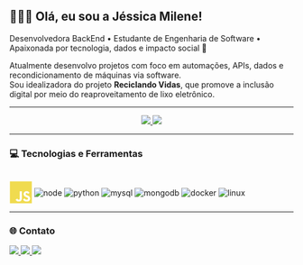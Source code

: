 ## 👩🏾‍💻 Olá, eu sou a Jéssica Milene!  
Desenvolvedora BackEnd • Estudante de Engenharia de Software • Apaixonada por tecnologia, dados e impacto social 🌱

Atualmente desenvolvo projetos com foco em automações, APIs, dados e recondicionamento de máquinas via software.  
Sou idealizadora do projeto **Reciclando Vidas**, que promove a inclusão digital por meio do reaproveitamento de lixo eletrônico.

---

<div align="center">
  <a href="https://github.com/jmillene">
    <img height="180em" src="https://github-readme-stats.vercel.app/api?username=jmillene&show_icons=true&theme=radical&include_all_commits=true&count_private=true"/>
    <img height="180em" src="https://github-readme-stats.vercel.app/api/top-langs/?username=jmillene&layout=compact&langs_count=7&theme=radical"/>
  </a>
</div>

---

### 💻 Tecnologias e Ferramentas
<div style="display: inline_block"><br>
  <img align="center" alt="js" height="40" width="40" src="https://raw.githubusercontent.com/devicons/devicon/master/icons/javascript/javascript-plain.svg">
  <img align="center" alt="node" height="40" width="40" src="https://cdn.jsdelivr.net/gh/devicons/devicon/icons/nodejs/nodejs-original.svg">
  <img align="center" alt="python" height="40" width="40" src="https://cdn.jsdelivr.net/gh/devicons/devicon/icons/python/python-original.svg">
  <img align="center" alt="mysql" height="40" width="40" src="https://cdn.jsdelivr.net/gh/devicons/devicon/icons/mysql/mysql-original-wordmark.svg">
  <img align="center" alt="mongodb" height="40" width="40" src="https://cdn.jsdelivr.net/gh/devicons/devicon/icons/mongodb/mongodb-original.svg">
  <img align="center" alt="docker" height="40" width="40" src="https://cdn.jsdelivr.net/gh/devicons/devicon/icons/docker/docker-original.svg">
  <img align="center" alt="linux" height="40" width="40" src="https://cdn.jsdelivr.net/gh/devicons/devicon/icons/linux/linux-original.svg">
</div>

---

### 🌐 Contato
<div>
  <a href="https://www.instagram.com/hey.millene/" target="_blank">
    <img src="https://img.shields.io/badge/-Instagram-%23E4405F?style=for-the-badge&logo=instagram&logoColor=white">
  </a>
  <a href="mailto:jmillene12@gmail.com">
    <img src="https://img.shields.io/badge/-Gmail-%23333?style=for-the-badge&logo=gmail&logoColor=white">
  </a>
  <a href="https://www.linkedin.com/in/jessicamilenedev/" target="_blank">
    <img src="https://img.shields.io/badge/-LinkedIn-%230077B5?style=for-the-badge&logo=linkedin&logoColor=white">
  </a>
</div>
